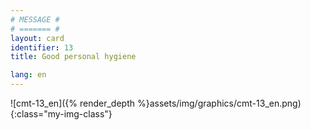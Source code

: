 ```yaml
---
# MESSAGE #
# ======= #
layout: card
identifier: 13
title: Good personal hygiene

lang: en
---
```


![cmt-13_en]({% render_depth %}assets/img/graphics/cmt-13_en.png){:class="my-img-class"}
